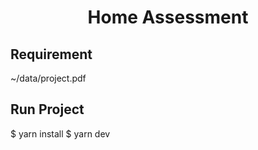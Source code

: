 <h1 align="center">Home Assessment</h1>

## Requirement
~/data/project.pdf

## Run Project
$ yarn install
$ yarn dev
